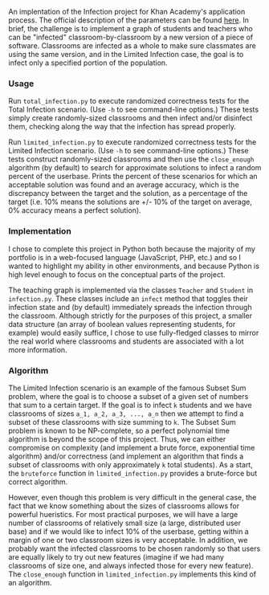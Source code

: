 An implentation of the Infection project for Khan Academy's application process. The official description of the parameters can be found [here](https://docs.google.com/a/khanacademy.org/document/d/1NiKv-MjULOFyyc8f5w8R_EqvuPJ10wJVJgZhtTK9VKc/edit#heading=h.24vvz52659j3). In brief, the challenge is to implement a graph of students and teachers who can be "infected" classroom-by-classroom by a new version of a piece of software. Classrooms are infected as a whole to make sure classmates are using the same version, and in the Limited Infection case, the goal is to infect only a specified portion of the population.

### Usage

Run `total_infection.py` to execute randomized correctness tests for the Total Infection scenario. (Use `-h` to see command-line options.) These tests simply create randomly-sized classrooms and then infect and/or disinfect them, checking along the way that the infection has spread properly.

Run `limited_infection.py` to execute randomized correctness tests for the Limited Infection scenario. (Use `-h` to see command-line options.) These tests construct randomly-sized classrooms and then use the `close_enough` algorithm (by default) to search for approximate solutions to infect a random percent of the userbase. Prints the percent of these scenarios for which an acceptable solution was found and an average accuracy, which is the discrepancy between the target and the solution, as a percentage of the target (i.e. 10% means the solutions are +/- 10% of the target on average, 0% accuracy means a perfect solution).

### Implementation

I chose to complete this project in Python both because the majority of my portfolio is in a web-focused language (JavaScript, PHP, etc.) and so I wanted to highlight my ability in other environments, and because Python is high level enough to focus on the conceptual parts of the project.

The teaching graph is implemented via the classes `Teacher` and `Student` in `infection.py`. These classes include an `infect` method that toggles their infection state and (by default) immediately spreads the infection through the classroom. Although strictly for the purposes of this project, a smaller data structure (an array of boolean values representing students, for example) would easily suffice, I chose to use fully-fledged classes to mirror the real world where classrooms and students are associated with a lot more information. 

### Algorithm

The Limited Infection scenario is an example of the famous Subset Sum problem, where the goal is to choose a subset of a given set of numbers that sum to a certain target. If the goal is to infect `k` students and we have classrooms of sizes `a_1, a_2, a_3, ..., a_n` then we attempt to find a subset of these classrooms with size summing to `k`. The Subset Sum problem is known to be NP-complete, so a perfect polynomial time algorithm is beyond the scope of this project. Thus, we can either compromise on complexity (and implement a brute force, exponential time algorithm) and/or correctness (and implement an algorithm that finds a subset of classrooms with only approximately `k` total students). As a start, the `bruteforce` function in `limited_infection.py` provides a brute-force but correct algorithm.

However, even though this problem is very difficult in the general case, the fact that we know something about the sizes of classrooms allows for powerful hueristics. For most practical purposes, we will have a large number of classrooms of relatively small size (a large, distributed user base) and if we would like to infect 10% of the userbase, getting within a margin of one or two classroom sizes is very acceptable. In addition, we probably want the infected classrooms to be chosen randomly so that users are equally likely to try out new features (imagine if we had many classrooms of size one, and always infected those for every new feature). The `close_enough` function in `limited_infection.py` implements this kind of an algorithm.